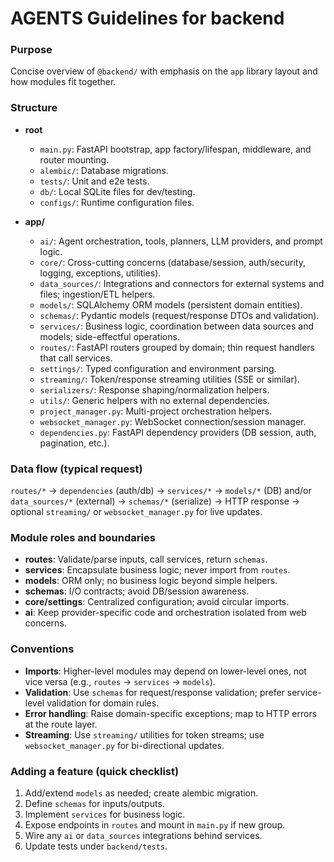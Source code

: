 # AGENTS Guidelines for backend

### Purpose
Concise overview of `@backend/` with emphasis on the `app` library layout and how modules fit together.

### Structure
- **root**
  - `main.py`: FastAPI bootstrap, app factory/lifespan, middleware, and router mounting.
  - `alembic/`: Database migrations.
  - `tests/`: Unit and e2e tests.
  - `db/`: Local SQLite files for dev/testing.
  - `configs/`: Runtime configuration files.

- **app/**
  - `ai/`: Agent orchestration, tools, planners, LLM providers, and prompt logic.
  - `core/`: Cross-cutting concerns (database/session, auth/security, logging, exceptions, utilities).
  - `data_sources/`: Integrations and connectors for external systems and files; ingestion/ETL helpers.
  - `models/`: SQLAlchemy ORM models (persistent domain entities).
  - `schemas/`: Pydantic models (request/response DTOs and validation).
  - `services/`: Business logic, coordination between data sources and models; side-effectful operations.
  - `routes/`: FastAPI routers grouped by domain; thin request handlers that call services.
  - `settings/`: Typed configuration and environment parsing.
  - `streaming/`: Token/response streaming utilities (SSE or similar).
  - `serializers/`: Response shaping/normalization helpers.
  - `utils/`: Generic helpers with no external dependencies.
  - `project_manager.py`: Multi-project orchestration helpers.
  - `websocket_manager.py`: WebSocket connection/session manager.
  - `dependencies.py`: FastAPI dependency providers (DB session, auth, pagination, etc.).

### Data flow (typical request)
`routes/*` → `dependencies` (auth/db) → `services/*` → `models/*` (DB) and/or `data_sources/*` (external) → `schemas/*` (serialize) → HTTP response → optional `streaming/` or `websocket_manager.py` for live updates.

### Module roles and boundaries
- **routes**: Validate/parse inputs, call services, return `schemas`.
- **services**: Encapsulate business logic; never import from `routes`.
- **models**: ORM only; no business logic beyond simple helpers.
- **schemas**: I/O contracts; avoid DB/session awareness.
- **core/settings**: Centralized configuration; avoid circular imports.
- **ai**: Keep provider-specific code and orchestration isolated from web concerns.

### Conventions
- **Imports**: Higher-level modules may depend on lower-level ones, not vice versa (e.g., `routes` → `services` → `models`).
- **Validation**: Use `schemas` for request/response validation; prefer service-level validation for domain rules.
- **Error handling**: Raise domain-specific exceptions; map to HTTP errors at the route layer.
- **Streaming**: Use `streaming/` utilities for token streams; use `websocket_manager.py` for bi-directional updates.

### Adding a feature (quick checklist)
1. Add/extend `models` as needed; create alembic migration.
2. Define `schemas` for inputs/outputs.
3. Implement `services` for business logic.
4. Expose endpoints in `routes` and mount in `main.py` if new group.
5. Wire any `ai` or `data_sources` integrations behind services.
6. Update tests under `backend/tests`.
